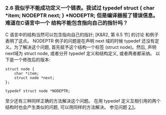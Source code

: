 ### 2.6 我似乎不能成功定义一个链表。我试过  typedef struct { char *item; NODEPTR next; } *NODEPTR; 但是编译器报了错误信息。难道在C语言中一个 结构不能包含指向自己的指针吗？
C 语言中的结构当然可以包含指向自己的指针; [K&R2, 第 6.5 节] 的讨论 和例子表明了这点。 NODEPTR 例子的问题是在声明 next 域的时候  typedef 还没有定义。为了解决这个问题, 首先赋予这个结构一个标签  (struct node)。然后, 声明 next域为 struct node, 或者分开 typedef 定义和结构定义, 或者两者都采纳。 以下是一个修改后的版本:

	struct node {
	    char *item;
	    struct node *next;
	};

	typedef struct node *NODEPTR;
至少还有三种同样正确的方法解决这个问题。
在用 typedef 定义互相引用的两个结构时也会产生类似的问题, 可以用同样的方法解决。
参见问题 [2.1](chapter2.1.md)。
